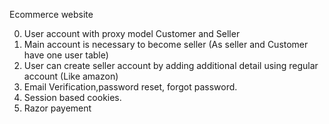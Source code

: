 Ecommerce website

0. User account with proxy model Customer and Seller
1. Main account is necessary to become seller (As seller and Customer have one user table)
2. User can create seller account by adding additional detail using regular account (Like amazon)
3. Email Verification,password reset, forgot password.
4. Session based cookies.
5. Razor payement 